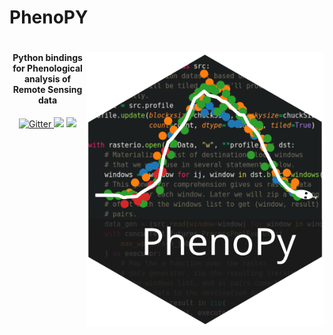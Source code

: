 # PhenoPY
<h1 align="center">
<a href='https://github.com/JavierLopatin/PhenoPY'><img src='logo.svg' align="right" height="439" /></a>

<h4 align="center">Python bindings for Phenological analysis of Remote Sensing data </h4>

<p align="center">
  <a href="http://forthebadge.com">
    <img src="http://forthebadge.com/images/badges/made-with-python.svg"
         alt="Gitter">
  </a>
  <a href="http://forthebadge.com"><img src="http://forthebadge.com/images/badges/built-with-love.svg"></a>
  <a href="http://forthebadge.com">
      <img src="http://forthebadge.com/images/badges/built-with-science.svg">
  </a>
</p>



